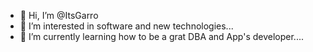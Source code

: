 - 👋 Hi, I’m @ItsGarro
- 👀 I’m interested in software and new technologies...
- 🌱 I’m currently learning how to be a grat DBA and App's developer....

<!---
ItsGarro/ItsGarro is a ✨ special ✨ repository because its `README.md` (this file) appears on your GitHub profile.
You can click the Preview link to take a look at your changes.
--->
